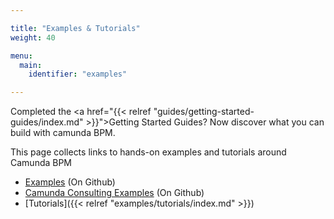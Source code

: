 ```yaml
---

title: "Examples & Tutorials"
weight: 40

menu:
  main:
    identifier: "examples"

---
```


Completed the <a href="{{< relref "guides/getting-started-guides/index.md" >}}">Getting Started Guides</a>? Now discover what you can build with camunda BPM.

This page collects links to hands-on examples and tutorials around Camunda BPM

* [Examples](https://github.com/camunda/camunda-bpm-examples) (On Github)
* [Camunda Consulting Examples](https://github.com/camunda/camunda-consulting) (On Github)
* [Tutorials]({{< relref "examples/tutorials/index.md" >}})